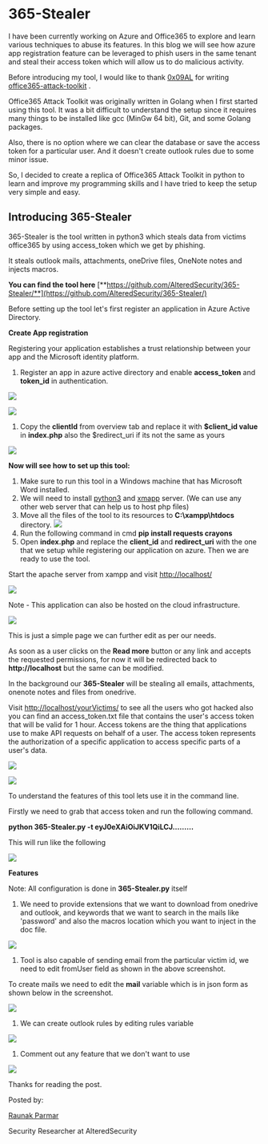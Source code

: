 # **365-Stealer**

I have been currently working on Azure and Office365 to explore and learn various techniques to abuse its features. In this blog we will see how azure app registration feature can be leveraged to phish users in the same tenant and steal their access token which will allow us to do malicious activity.

Before introducing my tool, I would like to thank [0x09AL](https://twitter.com/0x09AL) for writing [office365-attack-toolkit](https://github.com/mdsecactivebreach/o365-attack-toolkit) .

Office365 Attack Toolkit was originally written in Golang when I first started using this tool. It was a bit difficult to understand the setup since it requires many things to be installed like gcc (MinGw 64 bit), Git, and some Golang packages.

Also, there is no option where we can clear the database or save the access token for a particular user. And it doesn&#39;t create outlook rules due to some minor issue.

So, I decided to create a replica of Office365 Attack Toolkit in python to learn and improve my programming skills and I have tried to keep the setup very simple and easy.

## **Introducing 365-Stealer**

365-Stealer is the tool written in python3 which steals data from victims office365 by using access\_token which we get by phishing.

It steals outlook mails, attachments, oneDrive files, OneNote notes and injects macros.

**You can find the tool here** [**https://github.com/AlteredSecurity/365-Stealer/**](https://github.com/AlteredSecurity/365-Stealer/)

Before setting up the tool let&#39;s first register an application in Azure Active Directory.

**Create App registration**

Registering your application establishes a trust relationship between your app and the Microsoft identity platform.

1. Register an app in azure active directory and enable **access\_token** and **token\_id** in authentication.

![](RackMultipart20200920-4-1sr9wfj_html_a92ef5526ec08134.png)

![](RackMultipart20200920-4-1sr9wfj_html_55d23867a11d7194.png)

1. Copy the **clientId** from overview tab and replace it with **$client\_id value** in **index.php** also the $redirect\_uri if its not the same as yours

![](RackMultipart20200920-4-1sr9wfj_html_dd5f3fe655e67063.png)

**Now will see how to set up this tool:**

1. Make sure to run this tool in a Windows machine that has Microsoft Word installed.
2. We will need to install [python3](https://www.python.org/downloads/) and [xmapp](https://www.apachefriends.org/index.html) server. (We can use any other web server that can help us to host php files)
3. Move all the files of the tool to its resources to **C:\xampp\htdocs** directory. ![](RackMultipart20200920-4-1sr9wfj_html_ae36021f8825f717.png)
4. Run the following command in cmd **pip install requests crayons**
5. Open **index.php** and replace the **client\_id** and **redirect\_uri** with the one that we setup while registering our application on azure. Then we are ready to use the tool.

Start the apache server from xampp and visit [http://localhost/](http://localhost/)

![](RackMultipart20200920-4-1sr9wfj_html_8745ee8c36e06d82.png)

Note - This application can also be hosted on the cloud infrastructure.

![](RackMultipart20200920-4-1sr9wfj_html_9adbabcebb2930ba.png)

This is just a simple page we can further edit as per our needs.

As soon as a user clicks on the **Read more** button or any link and accepts the requested permissions, for now it will be redirected back to **http://localhost** but the same can be modified.

In the background our **365-Stealer** will be stealing all emails, attachments, onenote notes and files from onedrive.

Visit [http://localhost/yourVictims/](http://localhost/yourVictims/) to see all the users who got hacked also you can find an access\_token.txt file that contains the user&#39;s access token that will be valid for 1 hour. Access tokens are the thing that applications use to make API requests on behalf of a user. The access token represents the authorization of a specific application to access specific parts of a user&#39;s data.

![](RackMultipart20200920-4-1sr9wfj_html_fee98a403acc3956.png)

![](RackMultipart20200920-4-1sr9wfj_html_ef51e3f2d9293965.png)

To understand the features of this tool lets use it in the command line.

Firstly we need to grab that access token and run the following command.

**python 365-Stealer.py -t eyJ0eXAiOiJKV1QiLCJ………**

This will run like the following

![](RackMultipart20200920-4-1sr9wfj_html_8cc03538fa7afd0f.png)

**Features**

Note: All configuration is done in **365-Stealer.py** itself

1. We need to provide extensions that we want to download from onedrive and outlook, and keywords that we want to search in the mails like &#39;password&#39; and also the macros location which you want to inject in the doc file.


![](RackMultipart20200920-4-1sr9wfj_html_8d54f0692cb2d73a.png)

1. Tool is also capable of sending email from the particular victim id, we need to edit fromUser field as shown in the above screenshot.

To create mails we need to edit the **mail** variable which is in json form as shown below in the screenshot.

![](RackMultipart20200920-4-1sr9wfj_html_f4aa8fa5b4168792.png)

1. We can create outlook rules by editing rules variable

![](RackMultipart20200920-4-1sr9wfj_html_e4b2ed1395d7328b.png)

1. Comment out any feature that we don&#39;t want to use


![](RackMultipart20200920-4-1sr9wfj_html_474174c78616a963.png)

Thanks for reading the post.

Posted by:

[Raunak Parmar](https://twitter.com/trouble1_raunak)

Security Researcher at AlteredSecurity
